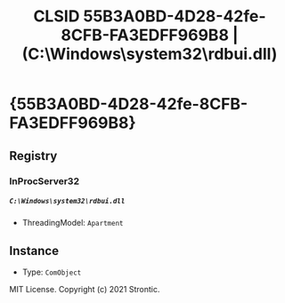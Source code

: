 ﻿---
title: "CLSID 55B3A0BD-4D28-42fe-8CFB-FA3EDFF969B8 | (C:\\Windows\\system32\\rdbui.dll)"
excerpt: What is COM-Object CLSID 55B3A0BD-4D28-42fe-8CFB-FA3EDFF969B8?
---

# {55B3A0BD-4D28-42fe-8CFB-FA3EDFF969B8}


## Registry


### InProcServer32

##### `C:\Windows\system32\rdbui.dll`
* ThreadingModel: `Apartment`

## Instance

* Type: `ComObject`

MIT License. Copyright (c) 2021 Strontic.



